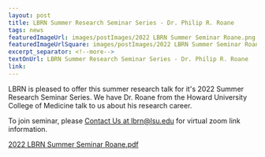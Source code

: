 ```yaml
--- 
layout: post
title: LBRN Summer Research Seminar Series - Dr. Philip R. Roane
tags: news
featuredImageUrl: images/postImages/2022 LBRN Summer Seminar Roane.png
featuredImageUrlSquare: images/postImages/2022 LBRN Summer Seminar Roane.png
excerpt_separator: <!--more-->
textOnUrl: LBRN Summer Research Seminar Series - Dr. Philip R. Roane
link: 
--- 
```

LBRN is pleased to offer this summer research talk for it's 2022 Summer Research Seminar Series. We have Dr. Roane from the Howard University College of Medicine talk to us about his research career.
<!--more-->

To join seminar, please [Contact Us at lbrn@lsu.edu](mailto:lbrn@lsu.edu) for virtual zoom link information.

<a href="/downloads/2022 LBRN Summer Seminar Roane.pdf">2022 LBRN Summer Seminar Roane.pdf</a>
